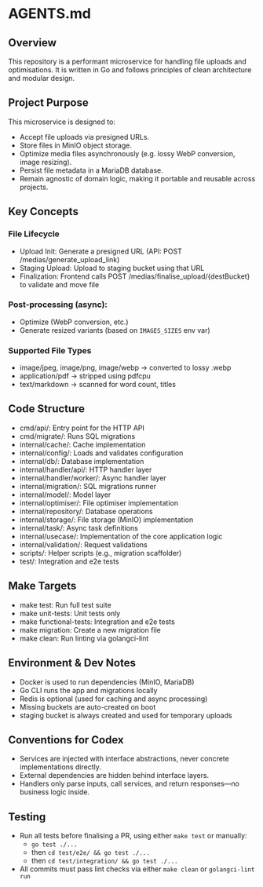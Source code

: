 # AGENTS.md

## Overview
This repository is a performant microservice for handling file uploads and optimisations. It is written in Go and follows principles of clean architecture and modular design.

## Project Purpose
This microservice is designed to:
- Accept file uploads via presigned URLs.
- Store files in MinIO object storage.
- Optimize media files asynchronously (e.g. lossy WebP conversion, image resizing).
- Persist file metadata in a MariaDB database.
- Remain agnostic of domain logic, making it portable and reusable across projects.

## Key Concepts

### File Lifecycle
- Upload Init: Generate a presigned URL (API: POST /medias/generate_upload_link)
- Staging Upload: Upload to staging bucket using that URL
- Finalization: Frontend calls POST /medias/finalise_upload/{destBucket} to validate and move file

### Post-processing (async):
- Optimize (WebP conversion, etc.)
- Generate resized variants (based on ``IMAGES_SIZES`` env var)

### Supported File Types
- image/jpeg, image/png, image/webp → converted to lossy .webp
- application/pdf → stripped using pdfcpu
- text/markdown → scanned for word count, titles

## Code Structure
- cmd/api/: Entry point for the HTTP API
- cmd/migrate/: Runs SQL migrations
- internal/cache/: Cache implementation
- internal/config/: Loads and validates configuration
- internal/db/: Database implementation
- internal/handler/api/: HTTP handler layer
- internal/handler/worker/: Async handler layer
- internal/migration/: SQL migrations runner
- internal/model/: Model layer
- internal/optimiser/: File optimiser implementation
- internal/repository/: Database operations
- internal/storage/: File storage (MinIO) implementation
- internal/task/: Async task definitions
- internal/usecase/: Implementation of the core application logic
- internal/validation/: Request validations
- scripts/: Helper scripts (e.g., migration scaffolder)
- test/: Integration and e2e tests

## Make Targets
- make test: Run full test suite
- make unit-tests: Unit tests only
- make functional-tests: Integration and e2e tests
- make migration: Create a new migration file
- make clean: Run linting via golangci-lint

## Environment & Dev Notes
- Docker is used to run dependencies (MinIO, MariaDB)
- Go CLI runs the app and migrations locally
- Redis is optional (used for caching and async processing)
- Missing buckets are auto-created on boot
- staging bucket is always created and used for temporary uploads

## Conventions for Codex
- Services are injected with interface abstractions, never concrete implementations directly.
- External dependencies are hidden behind interface layers.
- Handlers only parse inputs, call services, and return responses—no business logic inside.

## Testing
- Run all tests before finalising a PR, using either ``make test`` or manually:
  - ``go test ./...``
  - then ``cd test/e2e/ && go test ./...``
  - then ``cd test/integration/ && go test ./...``
- All commits must pass lint checks via either ``make clean`` or ``golangci-lint run``
